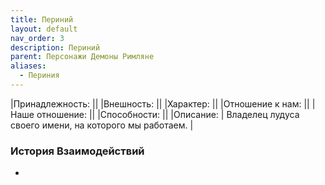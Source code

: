 ```yaml
---
title: Периний
layout: default
nav_order: 3
description: Периний
parent: Персонажи Демоны Римляне
aliases:
  - Периния
---
```

|Принадлежность: ||
|Внешность: ||
|Характер: ||
|Отношение к нам: ||
|Наше отношение: ||
|Способности: ||
|Описание: | Владелец лудуса своего имени, на которого мы работаем. |

### История Взаимодействий
- 
